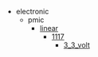 * electronic
  * pmic
    * [linear](electronic/pmic/linear)
      * [1117](electronic/pmic/linear/1117)
        * [3_3_volt](3_3_volt)
